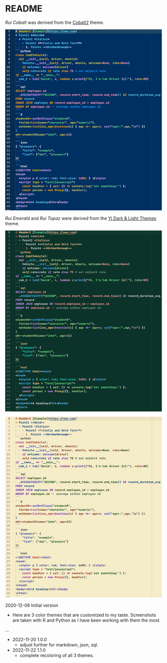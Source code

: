 # README



*Rui Cobalt* was derived from the [Cobalt2](https://github.com/wesbos/cobalt2-vscode) theme.

![Rui Cobalt](https://raw.githubusercontent.com/ruixiao85/VSCodeTheme/main/doc/RuiCobalt.png)


*Rui Emerald* and *Rui Topaz* were derived from the [Yi Dark & Light Themes](https://github.com/wangweixuan/yithemes) theme.

![Rui Emerald](https://raw.githubusercontent.com/ruixiao85/VSCodeTheme/main/doc/RuiEmerald.png)

![Rui Topaz](https://raw.githubusercontent.com/ruixiao85/VSCodeTheme/main/doc/RuiTopaz.png)


2020-12-06 Initial version
- Here are 3 color themes that are customized to my taste. Screenshots are taken with R and Python as I have been working with them the most.

...

- 2022-11-20 1.0.0
  - adjust further for markdown, json, sql.
- 2022-11-22 1.1.0
  - complete recoloring of all 3 themes.